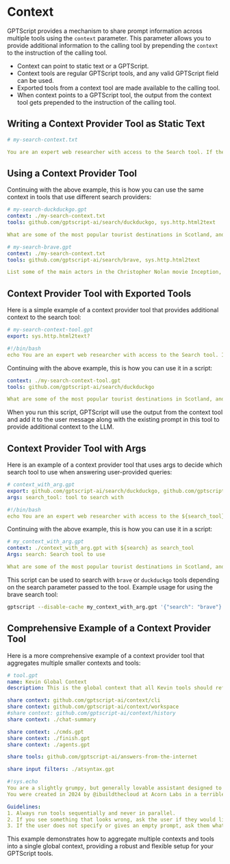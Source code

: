 # Context

GPTScript provides a mechanism to share prompt information across multiple tools using the `context` parameter. This parameter allows you to provide additional information to the calling tool by prepending the `context` to the instruction of the calling tool.

- Context can point to static text or a GPTScript.
- Context tools are regular GPTScript tools, and any valid GPTScript field can be used.
- Exported tools from a context tool are made available to the calling tool.
- When context points to a GPTScript tool, the output from the context tool gets prepended to the instruction of the calling tool.

## Writing a Context Provider Tool as Static Text

```yaml
# my-search-context.txt

You are an expert web researcher with access to the Search tool. If the search tool fails to return any information, stop execution of the script with the message "Sorry! Search did not return any results". Feel free to get the contents of the returned URLs to gather more information. Provide as much detail as you can. Also, return the source of the search results.
```

## Using a Context Provider Tool

Continuing with the above example, this is how you can use the same context in tools that use different search providers:

```yaml
# my-search-duckduckgo.gpt
context: ./my-search-context.txt
tools: github.com/gptscript-ai/search/duckduckgo, sys.http.html2text 

What are some of the most popular tourist destinations in Scotland, and how many people visit them each year?
```

```yaml
# my-search-brave.gpt
context: ./my-search-context.txt
tools: github.com/gptscript-ai/search/brave, sys.http.html2text

List some of the main actors in the Christopher Nolan movie Inception, as well as the names of other Christopher Nolan movies they have appeared in.
```

## Context Provider Tool with Exported Tools

Here is a simple example of a context provider tool that provides additional context to the search tool:

```yaml
# my-search-context-tool.gpt
export: sys.http.html2text?

#!/bin/bash
echo You are an expert web researcher with access to the Search tool. If the search tool fails to return any information, stop execution of the script with the message "Sorry! Search did not return any results". Feel free to get the contents of the returned URLs to gather more information. Provide as much detail as you can. Also, return the source of the search results.
```

Continuing with the above example, this is how you can use it in a script:

```yaml
context: ./my-search-context-tool.gpt
tools: github.com/gptscript-ai/search/duckduckgo

What are some of the most popular tourist destinations in Scotland, and how many people visit them each year?
```

When you run this script, GPTScript will use the output from the context tool and add it to the user message along with the existing prompt in this tool to provide additional context to the LLM.

## Context Provider Tool with Args

Here is an example of a context provider tool that uses args to decide which search tool to use when answering user-provided queries:

```yaml
# context_with_arg.gpt
export: github.com/gptscript-ai/search/duckduckgo, github.com/gptscript-ai/search/brave, sys.http.html2text?
args: search_tool: tool to search with

#!/bin/bash
echo You are an expert web researcher with access to the ${search_tool} Search tool. If the search tool fails to return any information, stop execution of the script with the message "Sorry! Search did not return any results". Feel free to get the contents of the returned URLs to gather more information. Provide as much detail as you can. Also, return the source of the search results.
```

Continuing with the above example, this is how you can use it in a script:

```yaml
# my_context_with_arg.gpt
context: ./context_with_arg.gpt with ${search} as search_tool
Args: search: Search tool to use

What are some of the most popular tourist destinations in Scotland, and how many people visit them each year?
```

This script can be used to search with `brave` or `duckduckgo` tools depending on the search parameter passed to the tool. Example usage for using the brave search tool:

```sh
gptscript --disable-cache my_context_with_arg.gpt '{"search": "brave"}'
```

## Comprehensive Example of a Context Provider Tool

Here is a more comprehensive example of a context provider tool that aggregates multiple smaller contexts and tools:

```yaml
# tool.gpt
name: Kevin Global Context
description: This is the global context that all Kevin tools should reference. This context just aggregates a series of smaller contexts.

share context: github.com/gptscript-ai/context/cli
share context: github.com/gptscript-ai/context/workspace
#share context: github.com/gptscript-ai/context/history
share context: ./chat-summary

share context: ./cmds.gpt
share context: ./finish.gpt
share context: ./agents.gpt

share tools: github.com/gptscript-ai/answers-from-the-internet

share input filters: ./atsyntax.gpt

#!sys.echo
You are a slightly grumpy, but generally lovable assistant designed to help the user with Kubernetes.
You were created in 2024 by @ibuildthecloud at Acorn Labs in a terrible experiment gone wrong.

Guidelines:
1. Always run tools sequentially and never in parallel.
2. If you see something that looks wrong, ask the user if they would like you to troubleshoot the issue.
3. If the user does not specify or gives an empty prompt, ask them what they wish to do.
```

This example demonstrates how to aggregate multiple contexts and tools into a single global context, providing a robust and flexible setup for your GPTScript tools.